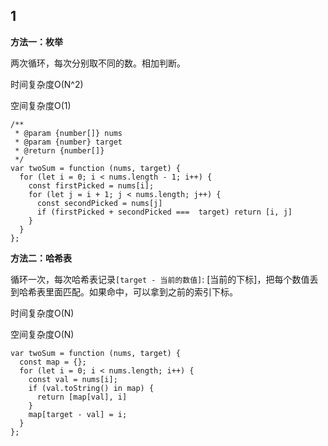 ## 1

**方法一：枚举**

两次循环，每次分别取不同的数。相加判断。

时间复杂度O(N^2)

空间复杂度O(1)

```
/**
 * @param {number[]} nums
 * @param {number} target
 * @return {number[]}
 */
var twoSum = function (nums, target) {
  for (let i = 0; i < nums.length - 1; i++) {
    const firstPicked = nums[i];
    for (let j = i + 1; j < nums.length; j++) {
      const secondPicked = nums[j]
      if (firstPicked + secondPicked ===  target) return [i, j]
    }
  }
};
```

**方法二：哈希表**

循环一次，每次哈希表记录`[target - 当前的数值]`: [当前的下标]，把每个数值丢到哈希表里面匹配。如果命中，可以拿到之前的索引下标。

时间复杂度O(N)

空间复杂度O(N)


```
var twoSum = function (nums, target) {
  const map = {};
  for (let i = 0; i < nums.length; i++) {
    const val = nums[i];
    if (val.toString() in map) {
      return [map[val], i]
    }
    map[target - val] = i;
  }
};
```
